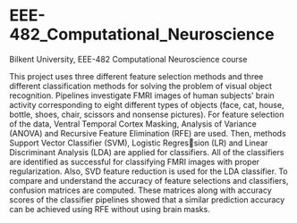 # EEE-482_Computational_Neuroscience
Bilkent University, EEE-482 Computational Neuroscience course

This project uses three different feature selection methods and three different classification methods for solving the problem of visual object recognition. Pipelines investigate FMRI images of human subjects’ brain activity corresponding to eight different types of objects (face, cat, house, bottle, shoes, chair, scissors and nonsense pictures). For feature selection of the data, Ventral Temporal Cortex Masking, Analysis of Variance (ANOVA) and Recursive Feature Elimination (RFE) are used. Then, methods Support Vector Classifier (SVM), Logistic Regression (LR) and Linear Discriminant Analysis (LDA) are applied for classifiers. All of the classifiers are identified as successful for classifying FMRI images with proper regularization. Also, SVD feature reduction is used for the LDA classifier. To compare and understand the accuracy of feature selections and classifiers, confusion matrices are computed. These matrices along with accuracy scores of the classifier pipelines showed that a similar prediction accuracy can be achieved using RFE without using brain masks.
